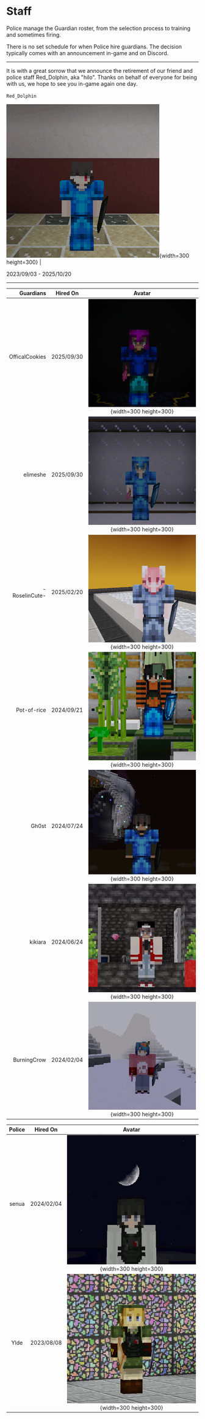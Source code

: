 # Staff

Police manage the Guardian roster, from the selection process to training and sometimes firing.

There is no set schedule for when Police hire guardians. The decision typically comes with an announcement in-game and on Discord.

___

It is with a great sorrow that we announce the retirement of our friend and police staff Red_Dolphin, aka "hilo". Thanks on behalf of everyone for being with us, we hope to see you in-game again one day.

`Red_Dolphin`

![Red_Dolphin](/images/staff/Red_Dolphin.png){width=300 height=300} |

2023/09/03 - 2025/10/20

___

| Guardians      | Hired On   | Avatar |
|---------------:|:----------:|:------:|
| OfficalCookies | 2025/09/30 | ![OfficalCookies](/images/staff/OfficalCookies.png){width=300 height=300} |
| elimeshe       | 2025/09/30 | ![elimeshe](/images/staff/elimeshe.png){width=300 height=300} |
| -RoselinCute-  | 2025/02/20 | ![-RoselinCute-](/images/staff/RoselinCute.png){width=300 height=300} |
| Pot-of-rice    | 2024/09/21 | ![Pot-of-rice](/images/staff/Pot-of-rice.png){width=300 height=300} |
| Gh0st          | 2024/07/24 | ![Gh0st](/images/staff/Gh0st.png){width=300 height=300} |
| kikiara        | 2024/06/24 | ![kikiara](/images/staff/kikiara.png){width=300 height=300} |
| BurningCrow    | 2024/02/04 | ![BurningCrow](/images/staff/BurningCrow.png){width=300 height=300} |

| Police         | Hired On   | Avatar |
|:--------------:|:----------:|:------:|
| senua          | 2024/02/04 | ![senua](/images/staff/senua.png){width=300 height=300} |
| Ylde           | 2023/08/08 | ![Ylde](/images/staff/Ylde.png){width=300 height=300} |
